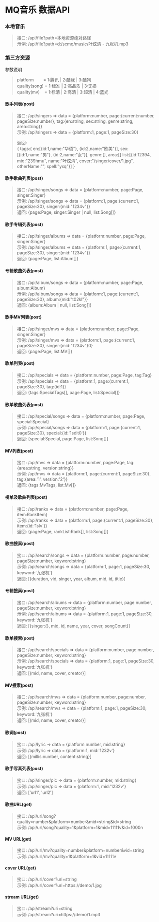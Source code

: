 # MQ音乐 数据API

### 本地音乐

> 接口: /api/file?path=本地资源绝对路径 <br>
> 示例: /api/file?path=d:/scmq/music/叶炫清 - 九张机.mp3

### 第三方资源

参数说明
> platform &nbsp;&nbsp;&nbsp;&nbsp;&nbsp;&nbsp; = 1:腾讯 | 2:酷我 | 3:酷狗 <br>
> quality(song) = 1:标准 | 2:高品质 | 3:无损 <br>
> quality(mv) &nbsp;&nbsp; = 1:标清 | 2:高清 | 3:超清 | 4:蓝光 <br>

#### 歌手列表(post)

> 接口: /api/singers => data = {platform:number, page:{current:number, pageSize:number},
> tag:{en:string, sex:string, genre:string, area:string}} <br>
> 示例: /api/singers => data = {platform:1, page:1, pageSize:30} <br>
>
> 返回: <br>
> {
> tags:{
> en:[{id:1,name:"华语"}, {id:2,name:"欧美"}],
> sex:[{id:1,name:"男"}, {id:2,name:"女"}],
> genre:[], area:[]
> list:[{id:12394, mid:"239hmu", name:"叶炫清", cover:"/singer/cover/1.jpg", otherName:"", spell:"yxq"}]
> }

#### 歌手歌曲列表(post)

> 接口: /api/singer/songs => data = {platform:number, page:Page, singer:Singer} <br>
> 示例: /api/singer/songs => data = {platform:1, page:{current:1, pageSize:30}, singer:{mid:"1234v"}} <br>
> 返回: {page:Page, singer:Singer | null, list:Song[]}

#### 歌手专辑列表(post)

> 接口: /api/singer/albums => data = {platform:number, page:Page, singer:Singer} <br>
> 示例: /api/singer/albums => data = {platform:1, page:{current:1, pageSize:30}, singer:{mid:"1234v"}} <br>
> 返回: {page:Page, list:Album[]}

#### 专辑歌曲列表(post)

> 接口: /api/album/songs => data = {platform:number, page:Page, album:Album} <br>
> 示例: /api/album/songs => data = {platform:1, page:{current:1, pageSize:30}, album:{mid:"t02kl"}} <br>
> 返回: {album:Album | null, list:Song[]}

#### 歌手MV列表(post)

> 接口: /api/singer/mvs => data = {platform:number, page:Page, singer:Singer} <br>
> 示例: /api/singer/mvs => data = {platform:1, page:{current:1, pageSize:30}, singer:{mid:"1234v"}0} <br>
> 返回: {page:Page, list:MV[]}

#### 歌单列表(post)

> 接口: /api/specials => data = {platform:number, page:Page, tag:Tag} <br>
> 示例: /api/specials => data = {platform:1, page:{current:1, pageSize:30}, tag:{id:1}} <br>
> 返回: {tags:SpecialTags[], page:Page, list:Special[]}

#### 歌单歌曲列表(post)

> 接口: /api/special/songs => data = {platform:number, page:Page, special:Special} <br>
> 示例: /api/special/songs => data = {platform:1, page:{current:1, pageSize:30}, special:{id:'1sdlt0'}} <br>
> 返回: {special:Special, page:Page, list:Song[]}

#### MV列表(post)

> 接口: /api/mvs => data = {platform:number, page:Page, tag:{area:string, version:string}} <br>
> 示例: /api/mvs => data = {platform:1, page:{current:1, pageSize:30}, tag:{area:'1', version:'2'}} <br>
> 返回: {tags:MvTags, list:Mv[]}

#### 榜单及歌曲列表(post)

> 接口: /api/ranks => data = {platform:number, page:Page, item:RankItem} <br>
> 示例: /api/ranks => data = {platform:1, page:{current:1, pageSize:30}, item:{id:'1slv'}} <br>
> 返回: {page:Page, rankList:Rank[], list:Song[]}

#### 歌曲搜索(post)

> 接口: /api/search/songs => data = {platform:number, page:number, pageSize:number, keyword:string} <br>
> 示例: /api/search/songs => data = {platform:1, page:1, pageSize:30, keyword:'九张机'} <br>
> 返回: [{duration, vid, singer, year, album, mid, id, title}]

#### 专辑搜索(post)

> 接口: /api/search/albums => data = {platform:number, page:number, pageSize:number, keyword:string} <br>
> 示例: /api/search/albums => data = {platform:1, page:1, pageSize:30, keyword:'九张机'} <br>
> 返回: [{singer:{}, mid, id, name, year, cover, songCount}]

#### 歌单搜索(post)

> 接口: /api/search/specials => data = {platform:number, page:number, pageSize:number, keyword:string} <br>
> 示例: /api/search/specials => data = {platform:1, page:1, pageSize:30, keyword:'九张机'} <br>
> 返回: [{mid, name, cover, creator}]

#### MV搜索(post)

> 接口: /api/search/mvs => data = {platform:number, page:number, pageSize:number, keyword:string} <br>
> 示例: /api/search/mvs => data = {platform:1, page:1, pageSize:30, keyword:'九张机'} <br>
> 返回: [{mid, name, cover, creator}]

#### 歌词(post)

> 接口: /api/lyric => data = {platform:number, mid:string} <br>
> 示例: /api/lyric => data = {platform:1, mid:'1232v'} <br>
> 返回: [{millis:number, content:string}]

#### 歌手写真列表(post)

> 接口: /api/singer/pic => data = {platform:number, mid:string} <br>
> 示例: /api/singer/pic => data = {platform:1, mid:'1232v'} <br>
> 返回: ['url1', 'url2']

#### 歌曲URL(get)

> 接口: /api/url/song?quality=number&platform=number&mid=string&id=string <br>
> 示例: /api/url/song?quality=1&platform=1&mid=11111v&id=1000n <br>

#### MV URL(get)

> 接口: /api/url/mv?quality=number&platform=number&vid=string <br>
> 示例: /api/url/mv?quality=1&platform=1&vid=11111v <br>

#### cover URL(get)

> 接口: /api/url/cover?uri=string <br>
> 示例: /api/url/cover?uri=https://demo/1.jpg <br>

#### stream URL(get)

> 接口: /api/stream?uri=string <br>
> 示例: /api/stream?uri=https://demo/1.mp3 <br>
